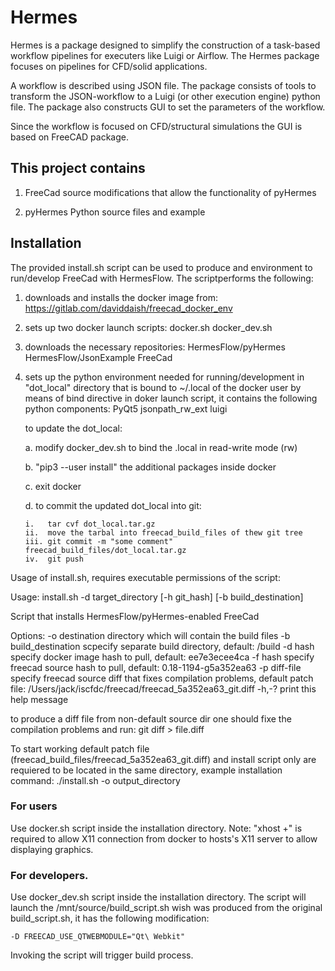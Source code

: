 # Hermes

Hermes is a package designed to simplify the construction of a task-based workflow pipelines for executers like 
Luigi or Airflow. The Hermes package focuses on pipelines for CFD/solid applications.

A workflow is described using JSON file. The package consists of tools to transform the JSON-workflow 
to a Luigi (or other execution engine) python file. 
The package also constructs GUI to set the parameters of the workflow. 

Since the workflow is focused on CFD/structural simulations the GUI is based on FreeCAD package. 


## This project contains
1. FreeCad source modifications that allow the functionality of pyHermes

2. pyHermes Python source files and example

## Installation

The provided install.sh script can be used to produce and environment to run/develop FreeCad with HermesFlow.
The scriptperforms the following:

1. downloads and installs the docker image from:
    https://gitlab.com/daviddaish/freecad_docker_env 

2. sets up two docker launch scripts:
    docker.sh
    docker_dev.sh

 
3. downloads  the necessary repositories:
    HermesFlow/pyHermes
    HermesFlow/JsonExample
    FreeCad

4. sets up the python environment needed for running/development in "dot_local" directory that is bound to ~/.local of the docker user by means of bind directive in doker launch script, it contains the following python components:
    PyQt5
    jsonpath_rw_ext
    luigi

   to update the dot_local: 
   
   a. modify docker_dev.sh to bind the .local in read-write mode (rw)

   b. "pip3 --user install" the additional packages inside docker
   
   c. exit docker
   
   d. to commit the updated dot_local into git:
   
       i.   tar cvf dot_local.tar.gz
       ii.  move the tarbal into freecad_build_files of thew git tree
       iii. git commit -m "some comment" freecad_build_files/dot_local.tar.gz
       iv.  git push



Usage of install.sh, requires executable permissions of the script:

Usage:
    install.sh -d target_directory [-h git_hash] [-b build_destination]

Script that installs HermesFlow/pyHermes-enabled FreeCad

Options:
    -o destination          directory which will contain the build files
    -b build_destination    scpecify separate build directory, default: /build
    -d hash                 specify docker image hash to pull, default: ee7e3ecee4ca
    -f hash                 specify freecad source hash to pull, default: 0.18-1194-g5a352ea63
    -p diff-file            specify freecad source diff that fixes compilation problems, default patch file:  /Users/jack/iscfdc/freecad/freecad_5a352ea63_git.diff
    -h,-?                   print this help message

        
to produce a diff file from non-default source dir one should fixe the compilation problems and run:
    git diff > file.diff

To start working default patch file (freecad_build_files/freecad_5a352ea63_git.diff) and install script only are requiered to be located in the same directory, example installation command:
./install.sh -o output_directory

### For users 

Use docker.sh script inside the installation directory. Note: "xhost +"  is required to allow X11 connection from docker to hosts's X11 server to allow displaying graphics. 

### For developers. 

Use docker_dev.sh script inside the installation directory. The script will launch the /mnt/source/build_script.sh wish was produced from the original build_script.sh, it has the following modification:

    -D FREECAD_USE_QTWEBMODULE="Qt\ Webkit" 

Invoking the script will trigger build process. 


